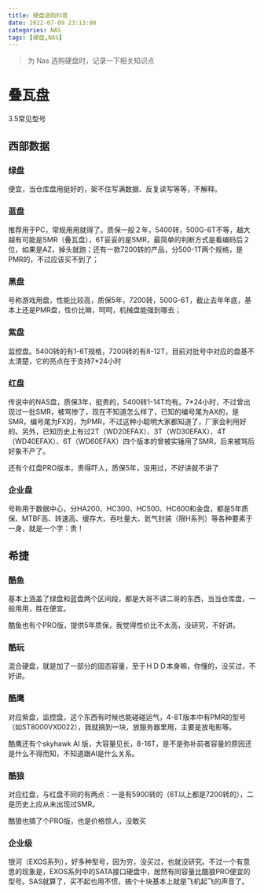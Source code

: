 ```yaml
---
title: 硬盘选购科普
date: 2022-07-09 23:13:00
categories: NAS
tags: [硬盘,NAS]
---
```


> 为 Nas 选购硬盘时，记录一下相关知识点


# 叠瓦盘

3.5常见型号

## 西部数据

### 绿盘

便宜，当仓库盘用挺好的，架不住写满数据、反复读写等等，不解释。

### 蓝盘

推荐用于PC，常规用用就得了。质保一般２年，5400转，500G-6T不等，越大越有可能是SMR（叠瓦盘），6T妥妥的是SMR，最简单的判断方式是看编码后２位，如果是AZ，掉头就跑；还有一款7200转的产品，分500-1T两个规格，是PMR的，不过应该买不到了；

### 黑盘

号称游戏用盘，性能比较高，质保5年，7200转，500G-6T，截止去年年底，基本上还是PMR盘，性价比嘛，呵呵，机械盘能强到哪去；

### 紫盘

监控盘。5400转的有1-6T规格，7200转的有8-12T，目前对批号中对应的盘基不太清楚，它的亮点在于支持7*24小时

### 红盘

传说中的NAS盘，质保3年，挺贵的，5400转1-14T均有。7*24小时，不过曾出现过一批SMR，被骂惨了，现在不知道怎么样了，已知的编号尾为AX的，是SMR，编号尾为FX的，为PMR，不过这种小聪明大家都知道了，厂家会利用好的。另外，已知历史上有过2T（WD20EFAX）、3T（WD30EFAX）、4T（WD40EFAX）、6T（WD60EFAX）四个版本的曾被实锤用了SMR，后来被骂后好象不产了。

还有个红盘PRO版本，贵得吓人，质保5年，没用过，不好讲就不讲了

### 企业盘

号称用于数据中心，分HA200、HC300、HC500、HC600和金盘，都是5年质保、MTBF高、转速高、缓存大、吞吐量大、氦气封装（限H系列）等各种要素于一身，就是一个字：贵！

## 希捷

### 酷鱼

基本上涵盖了绿盘和蓝盘两个区间段，都是大哥不讲二哥的东西，当当仓库盘，一般用用，胜在便宜。

酷鱼也有个PRO版，提供5年质保，我觉得性价比不太高，没研究，不好讲。

### 酷玩

混合硬盘，就是加了一部分的固态容量，至于ＨＤＤ本身嘛，你懂的，没买过，不好讲。

### 酷鹰

对应紫盘，监控盘，这个东西有时候也能碰碰运气，4-8T版本中有PMR的型号（如ST8000VX0022），我就搞到一块，放服务器里用，主要是放电影等。

酷鹰还有个skyhawk AI 版，大容量见长，8-16T，是不是弥补前者容量的原因还是什么不得而知，不知道跟AI是什么关系。

### 酷狼

对应红盘，与红盘不同的有两点：一是有5900转的（6T以上都是7200转的），二是历史上应从未出现过SMR。

酷狼也搞了个PRO版，也是价格惊人，没敢买

### 企业级

银河（EXOS系列），好多种型号，因为穷，没买过，也就没研究。不过一个有意思的现象是，EXOS系列中的SATA接口硬盘中，居然有同容量比酷狼PRO便宜的型号。SAS就算了，买不起也用不惯，搞个十块基本上就是飞机起飞的声音了。

